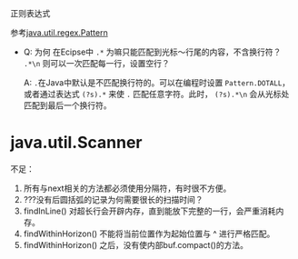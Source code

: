 

正则表达式

参考[java.util.regex.Pattern](http://docs.oracle.com/javase/7/docs/api/index.html?java/util/regex/Pattern.html)

* Q: 为何 在Ecipse中 `.*` 为嘛只能匹配到光标～行尾的内容，不含换行符？ `.*\n` 则可以一次匹配每一行，设置空行？

    A: `.`在Java中默认是不匹配换行符的。可以在编程时设置 `Pattern.DOTALL`，或者通过表达式 `(?s).*` 来使 `.` 匹配任意字符。此时， `(?s).*\n` 会从光标处匹配到最后一个换行符。



# java.util.Scanner
不足：

1. 所有与next相关的方法都必须使用分隔符，有时很不方便。
1. ???没有后圆括弧的记录为何需要很长的扫描时间？
1. findInLine() 对超长行会开辟内存，直到能放下完整的一行，会严重消耗内存。
1. findWithinHorizon() 不能将当前位置作为起始位置与 ^ 进行严格匹配。
1. findWithinHorizon() 之后，没有使内部buf.compact()的方法。



